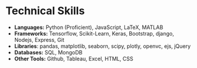 # Technical Skills

- **Languages:** Python (Proficient), JavaScript, LaTeX, MATLAB
- **Frameworks:** Tensorflow, Scikit-Learn, Keras, Bootstrap, django, Nodejs, Express, Git
- **Libraries**: pandas, matplotlib, seaborn, scipy, plotly, openvc, ejs, jQuery
- **Databases:** SQL, MongoDB
- **Other Tools:** Github, Tableau, Excel, HTML, CSS
